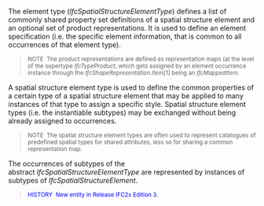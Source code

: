 ﻿The element type (_IfcSpatialStructureElementType_) defines a list of commonly shared property set definitions of a spatial structure element and an optional set of product representations. It is used to define an element specification (i.e. the specific element information, that is common to all occurrences of that element type).

> <small>NOTE  The product representations are defined as
        representation maps (at the level of the supertype
        <i>IfcTypeProduct</i>, which gets assigned by an element
        occurrence instance through the
        <i>IfcShapeRepresentation.Item[1]</i> being an
        <i>IfcMappedItem</i>.</small>
> 


A spatial structure element type is used to define the common properties of a certain type of a spatial structure element that may be applied to many instances of that type to assign a specific style. Spatial structure element types (i.e. the instantiable subtypes) may be exchanged without being already assigned to occurrences.

> <small>NOTE  The spatial structure element types are
        often used to represent catalogues of predefined spatial
        types for shared attributes, less so for sharing a common
        representation map.</small>
> 


The occurrences of subtypes of the abstract _IfcSpatialStructureElementType_ are represented by instances of subtypes of _IfcSpatialStructureElement_.

> <small><font color="#0000FF">HISTORY  New entity in
        Release IFC2x Edition 3.</font></small>
>